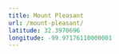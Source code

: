 ```yaml
---
title: Mount Pleasant
url: /mount-pleasant/
latitude: 32.3970696
longitude: -99.97176110000001
---
```

